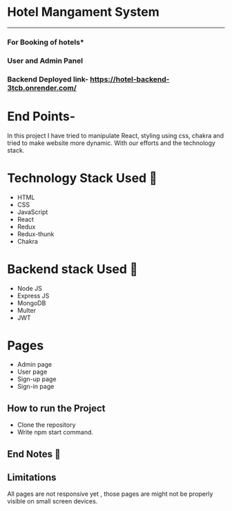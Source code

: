 # Hotel Mangament System
-----
### For Booking of hotels*
### User and Admin Panel

### Backend Deployed link- https://hotel-backend-3tcb.onrender.com/
# End Points-



In this project I have tried to manipulate React, styling using css, chakra and tried to make website more dynamic. With our efforts and the technology stack.

# Technology Stack Used 🌟
* HTML
* CSS
* JavaScript
* React
* Redux
* Redux-thunk
* Chakra
  
# Backend stack Used 🌟
*  Node JS
*  Express JS
*  MongoDB
*  Multer
*  JWT

# Pages 
* Admin page
* User page
* Sign-up page
* Sign-in page

## How to run the Project
* Clone the repository
* Write npm start command.

## End Notes 📑


## Limitations
All pages are not responsive yet , those pages are might not be properly visible on small screen devices.
